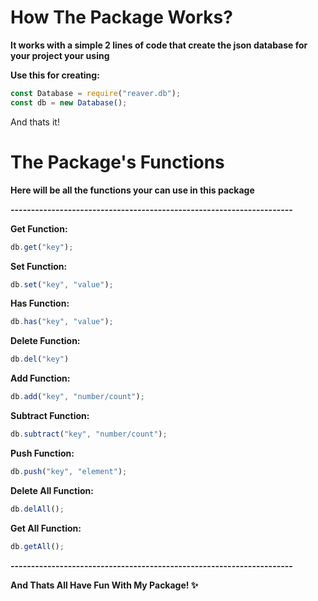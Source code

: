 # How The Package Works?
**It works with a simple 2 lines of code that create the json database for your project your using**

**Use this for creating:**
```js
const Database = require("reaver.db");
const db = new Database();
```

And thats it!

# The Package's Functions

**Here will be all the functions your can use in this package**

**---------------------------------------------------------------------**

**Get Function:**
```js
db.get("key");
```

**Set Function:**
```js
db.set("key", "value");
```

**Has Function:**
```js
db.has("key", "value");
```

**Delete Function:**
```js
db.del("key")
```

**Add Function:**
```js
db.add("key", "number/count");
```

**Subtract Function:**
```js
db.subtract("key", "number/count");
```

**Push Function:**
```js
db.push("key", "element");
```

**Delete All Function:**
```js
db.delAll();
```

**Get All Function:**
```js
db.getAll();
```

**---------------------------------------------------------------------**

**And Thats All Have Fun With My Package! ✨**